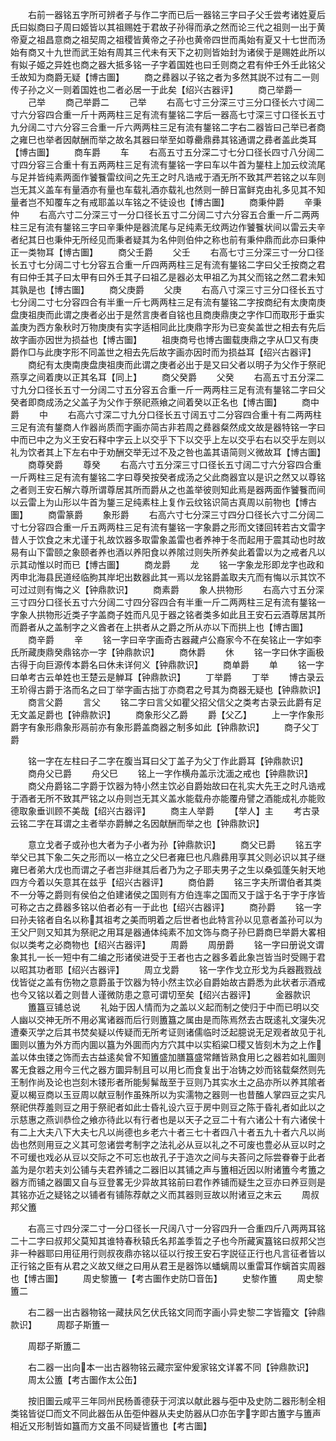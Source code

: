 <!-- { "loadSidebar": true } -->
　　右前一器铭五字所可辨者子与作二字而已后一器铭三字曰子父壬尝考诸姓夏后氏曰姒商曰子周曰姬皆以其祖赐姓于君故子孙得而承之然而论三代之祖则一出于黄帝夏之祖昌意商之祖契周之祖稷皆黄帝之子孙也黄帝四世而禹始有夏又十七世而汤始有商又十九世而武王始有周其三代未有天下之初则皆始封为诸侯于是赐姓此所以有姒子姬之异姓也商之器大抵多铭一子字着国姓也曰壬则商之君有仲壬外壬此铭父壬故知为商爵无疑【博古圗】
　　商之彞器以子铭之者为多然其説不过有二一则传子孙之义一则着国姓也二者必居一于此矣【绍兴古器评】
　　商己举爵一
　　己举
　　商己举爵二
　　己举
　　右高七寸三分深三寸三分口径长六寸阔二寸六分容四合重一斤十两两柱三足有流有鋬铭二字后一器高七寸深三寸口径长五寸九分阔二寸六分容三合重一斤六两两柱三足有流有鋬铭二字右二器皆曰己举已者商之雍巳也举者因献酬而举之故名其器曰举至如尊罍鼎彞其铭通谓之彞者盖此类耳【博古圗】
　　商车爵
　　车
　　右高五寸五分深二寸七分口径长四寸八分阔二寸四分容三合重十有五两两柱三足有流有鋬铭一字曰车以牛首为鋬柱上加云纹流尾与足并皆纯素两面作饕餮雷纹间之先王之时凡诰戒于酒无所不致其严若铭之以车则岂无其义盖车有量酒亦有量也车载礼酒亦载礼也然则一醉日富鲜克由礼多见其不知量者岂不知覆车之有戒耶盖以车铭之不徒设也【博古圗】
　　商秉仲爵
　　辛秉仲
　　右高六寸二分深三寸一分口径长五寸二分阔二寸六分容五合重一斤二两两柱三足有流有鋬铭三字曰辛秉仲是器流尾与足纯素无纹两边作饕餮状间以雷云夫辛者纪其日也秉仲无所经见而秉者疑其为名仲则伯仲之称也前有秉仲鼎而此亦曰秉仲正一类物耳【博古圗】
　　商父壬爵
　　父壬
　　右高七寸三分深三寸一分口径长五寸七分阔二寸七分容五合重一斤四两两柱三足有流有鋬铭二字曰父壬按商之君有曰仲壬其子曰太甲有曰外壬其子曰祖乙是器必太甲祖乙为其父而铭之然二君未知其孰是也【博古圗】
　　商父庚爵
　　父庚
　　右高八寸深三寸三分口径长五寸七分阔二寸七分容四合有半重一斤七两两柱三足有流有鋬铭二字按商纪有太庚南庚盘庚祖庚而此谓之庚者必出于是然言庚者自铭也且商庚鼎庚之字作□而取形于垂实盖庚为西方象秋时万物庚庚有实字适相同此比庚鼎字形为已变矣盖世之相去有先后故字画亦因世为损益也【博古圗】
　　祖庚商号也博古圗载庚鼎之字从□又有庚爵作□与此庚字形不同盖世之相去先后故字画亦因时而为损益耳【绍兴古器评】
　　商纪有太庚南庚盘庚祖庚而此谓之庚者必出于是又曰父者以明子为父作于祭祀燕享之间着庚以正其名耳【同上】
　　商父癸爵
　　父癸
　　右高五寸五分深二寸九分口径长五寸一分阔二寸五分容五合重一斤一两两柱三足有流有鋬铭二字曰父癸者即商成汤之父盖子为父作于祭祀燕飨之间着癸以正名也【博古圗】
　　商中爵
　　中
　　右高六寸深二寸九分口径长五寸阔五寸二分容四合重十有二两两柱三足有流有鋬商人作器尚质而字画亦简古非若周之彞器粲然成文故是器特铭一字曰中而已中之为义王安石释中字云上以交乎下下以交乎上左以交乎右右以交乎左则以礼为饮者其上下左右中于劝酬交举无过不及之咎也盖其语简则义微故耳【博古圗】
　　商尊癸爵
　　尊癸
　　右高六寸五分深三寸口径长五寸阔二寸六分容四合重一斤两柱三足有流有鋬铭二字曰尊癸按癸者成汤之父此商器宜以是识之然又以尊铭之者则王安石解六尊所谓尊居其所而爵从之也盖举彼则知此焉是器两面作饕餮而间以云雷上为山形以牛首为鋬三足纯素柱上复作云纹铭识简古真周以前物也【博古圗】
　　商雷篆爵
　　象形爵
　　右高六寸七分深三寸四分口径长六寸二分阔二寸七分容四合重一斤五两两柱三足有流有鋬铭一字象爵之形而文镂回转若古文雷字昔人于饮食之末尤谨于礼故饮器多取雷象盖雷也者养神于冬而起用于震其动也时故易有山下雷颐之象颐者养也酒以养阳食以养隂过则失所养矣此着雷以为之戒者凡以示其动惟以时而已【博古圗】
　　商龙爵
　　龙
　　铭一字象龙形即龙字也政和丙申北海县民道经临胊其岸圯出数器此其一焉以龙铭爵盖取夫亢而有悔以示其饮不可过过则有悔之义【钟鼎款识】
　　商素爵
　　象人拱物形
　　右高六寸五分深三寸四分口径长五寸六分阔二寸四分容四合有半重一斤二两两柱三足有流有鋬铭一字象人拱物形近类子字盖商子姓而凡见于器之铭者类多如此且王安石云酒尊居其所而爵者从之盖制字之义酋者在上拱者从之爵之所从亦以下而拱上也【博古圗】
　　商辛爵
　　辛
　　铭一字曰辛字画奇古器藏卢公裔家今不在矣铭止一字如李氏所藏庚鼎癸鼎铭亦一字【钟鼎款识】
　　商休爵
　　休
　　铭一字曰休字画极古得于向巨源传本爵名曰休未详何义【钟鼎款识】
　　商单爵
　　单
　　铭一字曰单考古云单姓也王楚云是觯耳【钟鼎款识】
　　丁举爵
　　丁举
　　博古录云王玠得古爵于洛而名之曰丁举字画古拙丁亦商君之号其为商器无疑也【钟鼎款识】
　　商言父爵
　　言父
　　铭二字曰言父如瞿父招父信父之类考古录云此爵有足无文盖足爵也【钟鼎款识】
　　商象形父乙爵
　　爵【父乙】
　　上一字作象形爵字有象形鼎象形鬲前亦有象形爵盖商器之制多如此【钟鼎款识】
　　商子父丁爵


　　铭一字在左柱曰子二字在腹当耳曰父丁盖子为父丁作此爵耳【钟鼎款识】
　　商舟父已爵
　　舟父巳
　　铭上一字作横舟盖示沈湎之戒也【钟鼎款识】
　　商父舟爵铭二字爵于饮器为特小然主饮必自爵始故曰在礼实大先王之时凡诰戒于酒者无所不致其严铭之以舟则岂无其义盖水能载舟亦能覆舟譬之酒能成礼亦能败德取象垂训顾不美哉【绍兴古器评】
　　商主人举爵
　　【举人】主
　　考古录云铭二字在耳谓之主者举亦爵觯之名因献酬而举之也【钟鼎款识】



　　意立戈者子或孙也大者为子小者为孙【钟鼎款识】
　　商父已爵
　　铭五字举父已其下象二矢之形而以一格立之父巳者雍巳也凡鼎彞用享其父则必识以其子继雍巳者弟大戊也而谓之子者岂非继其后者乃为之子耶夫男子之生以桑弧蓬矢射天地四方今着以矢意其在兹乎【绍兴古器评】
　　商伯爵
　　铭三字夫所谓伯者其类不一分等之爵则有侯伯之伯建诸侯之国则有方伯连率之国而又于諡于名于字于序皆可称之古之彞器多铭以伯者必有一于此也【绍兴古器评】
　　商孙爵
　　铭一字曰孙夫铭者自名以称其祖考之美而明着之后世者也此特言孙以见意者盖孙可以为王父尸则又知其为祭祀之用耳是器通体纯素不加文饰与商子孙巳爵商巳举爵大畧相似以类考之必商物也【绍兴古器评】
　　周爵
　　周册爵
　　铭一字曰册说文谓象其扎一长一短中有二编之形诸侯进受于王者也古之器多着此象岂皆当时受赐于君以昭其功者耶【绍兴古器评】
　　周立戈爵
　　铭一字作戈立形戈为兵器戡戮战伐皆従之盖有伤物之意爵虽于饮器为特小然主饮必自爵始故古爵悉为此状者示酒戒也今又铭以着之则昔人谨微防患之意可谓切至矣【绍兴古器评】
　　金器款识
　　簠簋豆铺总说
　　礼始于因人情而为之盖以义起而制之使归于中而已明以交人幽以交神无所不用必寓诸器而后行则簠簋之属由是而陈焉然去古既逺礼文寖失况遭秦灭学之后其书焚矣疑以传疑而无所考证则诸儒临时泛起臆说无足观者故见于礼圗则以簠为外方而内圎以簋为外圎而内方穴其中以实稻粱□稷又皆刻木为之上作盖以体虫镂之饰而去古益逺矣曾不知簠盛加膳簋盛常饍皆熟食用匕之器若如礼圗则畧无食器之用今三代之器方圜异制且可以用匕而食复出于冶铸之妙而铭载粲然则先王制作尚及论也岂刻木镂形者所能髣髴哉至于豆则乃其实水土之品亦所以养其隂者夏以楬豆商以玉豆周以献豆制作虽殊所以为实濡物之器则一也昔醢人掌四豆之实凡祭祀供荐羞则豆之用于祭祀者如此士昏礼设六豆于房中则豆之陈于昏礼者如此以之示慈惠之燕训恭俭之飨亦待此以有行者也是以天子之豆二十有六诸公十有六诸侯十有二上大夫八下大夫七凡以尚德也乡老六十者三七十者四八十者五九十者六凡以尚齿也然则用豆之义其可忽诸尝考制字之法礼必从豆以礼之不可废也豊必从豆以时之不可缓也戏必从豆以交际之不可忘也故孔子于造次之间与夫荅问之际尝眷眷于此者盖为是尔若夫刘公铺与夫君养铺之二器旧以其铺之声与簠相近因以附诸簠今考簠之器方而铺之器圜又自与豆登畧无少异故其铭前曰君作养铺而疑生之豆亦曰养豆则是其铭亦近之疑铭之以铺者有铺陈荐献之义而其器则豆故以附诸豆之末云
　　周叔邦父簠





　　右高三寸四分深二寸一分口径长一尺阔八寸一分容四升一合重四斤八两两耳铭二十二字曰叔邦父莫知其谁特春秋辕氏名邦盖季晢之子也今所藏寅簋铭曰叔邦父岂非一种器耶曰用征用行则叔夜鼎亦铭以征以行按王安石字説征正行也凡言征者皆以正行铭之臣有从君之义故又继之曰用从君王是器饰以蟠螭周以重雷耳作螭首实周器也【博古圗】
　　周史黎簠一【考古圗作史防□音缶】
　　史黎作簠
　　周史黎簠二

　　右二器一出古器物铭一藏扶风乞伏氏铭文同而字画小异史黎二字皆籀文【钟鼎款识】
　　周鄀子斯簠一


　　周鄀子斯簠二






　　右二器一出向本一出古器物铭云藏宗室仲爰家铭文详畧不同【钟鼎款识】
　　周太公簠【考古圗作太公缶】




　　按旧圗云咸平三年同州民杨善德获于河滨以献此器与弡中及史防二器形制全相类铭皆従□而文不同此器缶从缶弡仲器从夫史防器从□亦缶字字即古簠字与簠声相近又形制皆如簋而方文虽不同疑皆簠也【考古圗】
